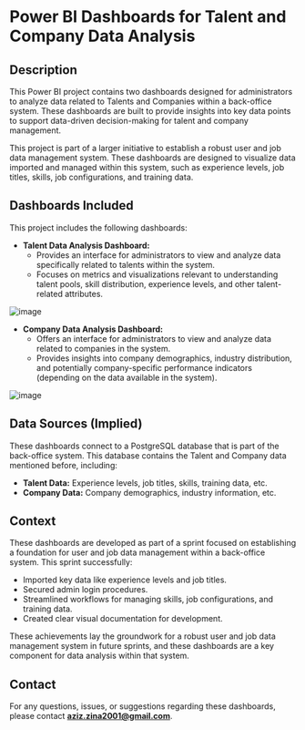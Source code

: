 # Power BI Dashboards for Talent and Company Data Analysis

## Description

This Power BI project contains two dashboards designed for administrators to analyze data related to Talents and Companies within a back-office system.  These dashboards are built to provide insights into key data points to support data-driven decision-making for talent and company management.

This project is part of a larger initiative to establish a robust user and job data management system.  These dashboards are designed to visualize data imported and managed within this system, such as experience levels, job titles, skills, job configurations, and training data.

## Dashboards Included

This project includes the following dashboards:

* **Talent Data Analysis Dashboard:**
    *  Provides an interface for administrators to view and analyze data specifically related to talents within the system.
    *  Focuses on metrics and visualizations relevant to understanding talent pools, skill distribution, experience levels, and other talent-related attributes.

![image](https://github.com/user-attachments/assets/b58ba029-4e1e-4bac-91ea-266ede603ef4)


* **Company Data Analysis Dashboard:**
    *  Offers an interface for administrators to view and analyze data related to companies in the system.
    *  Provides insights into company demographics, industry distribution, and potentially company-specific performance indicators (depending on the data available in the system).

![image](https://github.com/user-attachments/assets/326046af-6d34-4e16-969d-e7e2b110a0d0)

## Data Sources (Implied)

These dashboards connect to a PostgreSQL database that is part of the back-office system. This database contains the Talent and Company data mentioned before, including:

* **Talent Data:** Experience levels, job titles, skills, training data, etc.
* **Company Data:** Company demographics, industry information, etc.

## Context

These dashboards are developed as part of a sprint focused on establishing a foundation for user and job data management within a back-office system.  This sprint successfully:

* Imported key data like experience levels and job titles.
* Secured admin login procedures.
* Streamlined workflows for managing skills, job configurations, and training data.
* Created clear visual documentation for development.

These achievements lay the groundwork for a robust user and job data management system in future sprints, and these dashboards are a key component for data analysis within that system.

## Contact

For any questions, issues, or suggestions regarding these dashboards, please contact **aziz.zina2001@gmail.com**.
